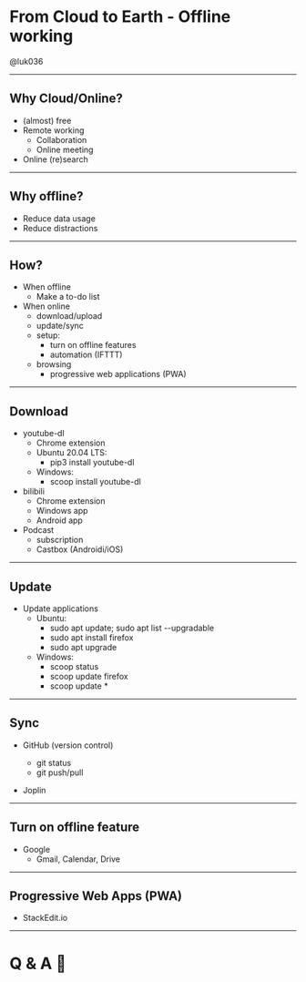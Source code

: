 # From Cloud to Earth - Offline working

@luk036

---

## Why Cloud/Online?

- (almost) free
- Remote working
  - Collaboration
  - Online meeting
- Online (re)search

---

## Why offline?

- Reduce data usage
- Reduce distractions

---

## How?

- When offline
  - Make a to-do list
- When online
  - download/upload
  - update/sync
  - setup:
    - turn on offline features
    - automation (IFTTT)
  - browsing
    - progressive web applications (PWA)

---

## Download

- youtube-dl
  - Chrome extension
  - Ubuntu 20.04 LTS:
    - pip3 install youtube-dl
  - Windows:
    - scoop install youtube-dl
- bilibili
  - Chrome extension
  - Windows app
  - Android app
- Podcast
  - subscription
  - Castbox (Androidi/iOS)

---

## Update

- Update applications
  - Ubuntu:
    - sudo apt update; sudo apt list --upgradable
    - sudo apt install firefox
    - sudo apt upgrade
  - Windows:
    - scoop status
    - scoop update firefox
    - scoop update \*

---

## Sync

- GitHub (version control)

  - git status
  - git push/pull

- Joplin

---

## Turn on offline feature

- Google
  - Gmail, Calendar, Drive

---

## Progressive Web Apps (PWA)

- StackEdit.io

---

# Q & A 🙋
